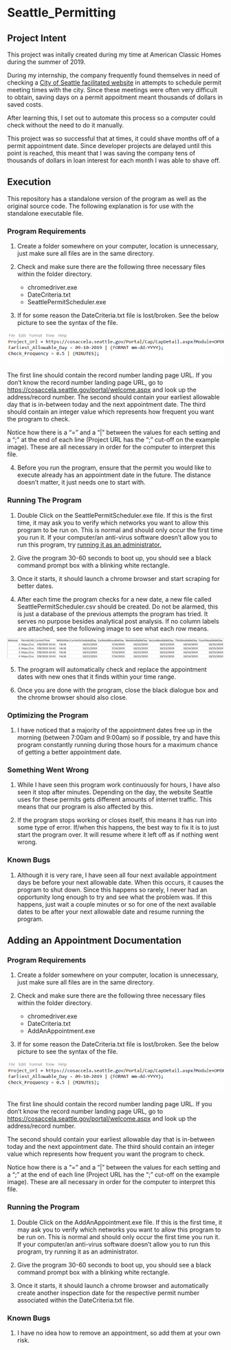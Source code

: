 # Seattle_Permitting

## Project Intent

This project was initally created during my time at American Classic Homes during the summer of 2019.

During my internship, the company frequently found themselves in need of checking a [City of Seattle facilitated website](https://cosaccela.seattle.gov/Portal/welcome.aspx) in attempts to schedule permit meeting times with the city. Since these meetings were often very difficult to obtain, saving days on a permit appoitment meant thousands of dollars in saved costs.

After learning this, I set out to automate this process so a computer could check without the need to do it manually.

This project was so successful that at times, it could shave months off of a permit appointment date. Since developer projects are delayed until this point is reached, this meant that I was saving the company tens of thousands of dollars in loan interest for each month I was able to shave off.

## Execution

This repository has a standalone version of the program as well as the original source code. The following explanation is for use with the standalone executable file.

### Program Requirements

1. Create a folder somewhere on your computer, location is unnecessary, just make sure all files are in the same directory.

2. Check and make sure there are the following three necessary files within the folder directory.
    * chromedriver.exe
    * DateCriteria.txt
    * SeattlePermitScheduler.exe

3. If for some reason the DateCriteria.txt file is lost/broken. See the below picture to see the syntax of the file.

![DateCritera.txt Example](/docs/DateCriteriaExample.png)

The first line should contain the record number landing page URL. If you don’t know the record number landing page URL, go to https://cosaccela.seattle.gov/portal/welcome.aspx and look up the address/record number. The second should contain your earliest allowable day that is in-between today and the next appointment date. The third should contain an integer value which represents how frequent you want the program to check.

Notice how there is a “=” and a “|” between the values for each setting and a “;” at the end of each line (Project URL has the “;” cut-off on the example image). These are all necessary in order for the computer to interpret this file.

4. Before you run the program, ensure that the permit you would like to execute already has an appointment date in the future. The distance doesn’t matter, it just needs one to start with.

### Running The Program

1. Double Click on the SeattlePermitScheduler.exe file. If this is the first time, it may ask you to verify which networks you want to allow this program to be run on. This is normal and should only occur the first time you run it. If your computer/an anti-virus software doesn’t allow you to run this program, try [running it as an administrator.](https://www.itechtics.com/run-programs-administrator/)

2. Give the program 30-60 seconds to boot up, you should see a black command prompt box with a blinking white rectangle.

3. Once it starts, it should launch a chrome browser and start scraping for better dates.

4. After each time the program checks for a new date, a new file called SeattlePermitScheduler.csv should be created. Do not be alarmed, this is just a database of the previous attempts the program has tried. It serves no purpose besides analytical post analysis. If no column labels are attached, see the following image to see what each row means.

![CSVExample](docs/CSVExample.png)

5. The program will automatically check and replace the appointment dates with new ones that it finds within your time range.

6. Once you are done with the program, close the black dialogue box and the chrome browser should also close.

### Optimizing the Program

1. I have noticed that a majority of the appointment dates free up in the morning (between 7:00am and 9:00am) so if possible, try and have this program constantly running during those hours for a maximum chance of getting a better appointment date.

### Something Went Wrong

1. While I have seen this program work continuously for hours, I have also seen it stop after minutes. Depending on the day, the website Seattle uses for these permits gets different amounts of internet traffic. This means that our program is also affected by this.

2. If the program stops working or closes itself, this means it has run into some type of error. If/when this happens, the best way to fix it is to just start the program over. It will resume where it left off as if nothing went wrong.

### Known Bugs

1. Although it is very rare, I have seen all four next available appointment days be before your next allowable date. When this occurs, it causes the program to shut down. Since this happens so rarely, I never had an opportunity long enough to try and see what the problem was. If this happens, just wait a couple minutes or so for one of the next available dates to be after your next allowable date and resume running the program.

## Adding an Appointment Documentation

### Program Requirements

1. Create a folder somewhere on your computer, location is unnecessary, just make sure all files are in the same directory.

2. Check and make sure there are the following three necessary files within the folder directory.
    * chromedriver.exe
    * DateCriteria.txt
    * AddAnAppointment.exe

3. If for some reason the DateCriteria.txt file is lost/broken. See the below picture to see the syntax of the file.

![DateCritera.txt Example](/docs/DateCriteriaExample.png)

The first line should contain the record number landing page URL. If you don’t know the record number landing page URL, go to https://cosaccela.seattle.gov/portal/welcome.aspx and look up the address/record number.

The second should contain your earliest allowable day that is in-between today and the next appointment date. The third should contain an integer value which represents how frequent you want the program to check.

Notice how there is a “=” and a “|” between the values for each setting and a “;” at the end of each line (Project URL has the “;” cut-off on the example image). These are all necessary in order for the computer to interpret this file.

### Running the Program

1. Double Click on the AddAnAppointment.exe file. If this is the first time, it may ask you to verify which networks you want to allow this program to be run on. This is normal and should only occur the first time you run it. If your computer/an anti-virus software doesn’t allow you to run this program, try running it as an administrator.

2. Give the program 30-60 seconds to boot up, you should see a black command prompt box with a blinking white rectangle.

3. Once it starts, it should launch a chrome browser and automatically create another inspection date for the respective permit number associated within the DateCriteria.txt file.

### Known Bugs

1. I have no idea how to remove an appointment, so add them at your own risk.

